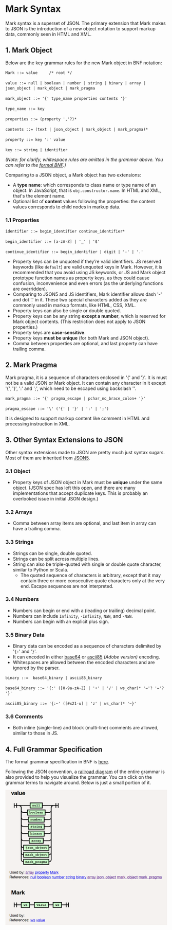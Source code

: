 # Mark Syntax

Mark syntax is a superset of JSON. The primary extension that Mark makes to JSON is the introduction of a new object notation to support markup data, commonly seen in HTML and XML.

## 1. Mark Object

Below are the key grammar rules for the new Mark object in BNF notation:

```BNF
Mark ::= value     /* root */

value ::= null | boolean | number | string | binary | array | json_object | mark_object | mark_pragma

mark_object ::= '{' type_name properties contents '}'

type_name ::= key

properties ::= (property ','?)*

contents ::= (text | json_object | mark_object | mark_pragma)*

property ::= key ':' value

key ::= string | identifier
```

*(Note: for clarify, whitespace rules are omitted in the grammar above. You can refer to the [formal BNF](mark.bnf).)*

Comparing to a JSON object, a Mark object has two extensions:

- A **type name**: which corresponds to class name or type name of an object. In JavaScript, that is `obj.constructor.name`. In HTML and XML, that's the element name.
- Optional list of **content** values following the properties: the content values corresponds to child nodes in markup data.

### 1.1 Properties

```BNF
identifier ::= begin_identifier continue_identifier*

begin_identifier ::= [a-zA-Z] | '_' | '$'

continue_identifier ::= begin_identifier | digit | '-' | '.'
```

- Property keys can be unquoted if they’re valid identifiers.  JS reserved keywords (like `default`) are valid unquoted keys in Mark. However, it is recommended that you avoid using JS keywords, or JS and Mark object prototype function names as property keys, as they could cause confusion, inconvenience and even errors (as the underlying functions are overridden).
- Comparing to JSON5 and JS identifiers, Mark identifier allows dash '-' and dot '.' in it. These two special characters added as they are commonly used in markup formats, like HTML, CSS, XML.
- Property keys can also be single or double quoted.
- Property keys can be any string **except a number**, which is reserved for Mark object contents. (This restriction does not apply to JSON properties.)
- Property keys are **case-sensitive**.
- Property keys **must be unique** (for both Mark and JSON object).
- Comma between properties are optional, and last property can have trailing comma.

## 2. Mark Pragma

Mark pragma, it is a sequence of characters enclosed in '{' and '}'. It is must not be a valid JSON or Mark object. It can contain any character in it except '{', '}', ':' and ';', which need to be escaped using backslash '\'.

```BNF
mark_pragma ::= '{' pragma_escape | pchar_no_brace_colon+ '}'

pragma_escape ::= '\' ('{' | '}' | ':' | ';')
```

It is designed to support markup content like comment in HTML and processing instruction in XML.

## 3. Other Syntax Extensions to JSON

Other syntax extensions made to JSON are pretty much just syntax sugars. Most of them are inherited from [JSON5](http://json5.org/).

### 3.1 Object

- Property keys of JSON object in Mark must be **unique** under the same object. (JSON spec has left this open, and there are many implementations that accept duplicate keys. This is probably an overlooked issue in initial JSON design.)

### 3.2 Arrays

- Comma between array items are optional, and last item in array can have a trailing comma.

### 3.3 Strings

- Strings can be single, double quoted.
- Strings can be split across multiple lines.
- String can also be triple-quoted with single or double quote character, similar to Python or Scala.
  - The quoted sequence of characters is arbitrary, except that it may contain three or more consecutive quote characters only at the very end. Escape sequences are not interpreted.

### 3.4 Numbers

- Numbers can begin or end with a (leading or trailing) decimal point.
- Numbers can include `Infinity`, `-Infinity`,  `NaN`, and `-NaN`.
- Numbers can begin with an explicit plus sign.

### 3.5 Binary Data

- Binary data can be encoded as a sequence of characters delimited by '`{:`' and '`}`'. 
- It can encoded in either [base64](https://en.wikipedia.org/wiki/Base64) or [ascii85](https://en.wikipedia.org/wiki/Ascii85) *(Adobe version)* encoding.
- Whitespaces are allowed between the encoded characters and are ignored by the parser. 

```BNF
binary ::=  base64_binary | ascii85_binary

base64_binary ::= '{:' ([0-9a-zA-Z] | '+' | '/' | ws_char)* '='? '='? '}'

ascii85_binary ::= '{:~' ([#x21-u] | 'z' | ws_char)* '~}'
```



### 3.6 Comments

- Both inline (single-line) and block (multi-line) comments are allowed, similar to those in JS.

## 4. Full Grammar Specification

The formal grammar specification in BNF is [here](mark.bnf).

Following the JSON convention, a [railroad diagram](https://mark.js.org/mark-grammar.html) of the entire grammar is also provided to help you visualize the grammar. You can click on the grammar terms to navigate around. Below is just a small portion of it.

<img src='mark-railway-diagram.png' width="600px">
